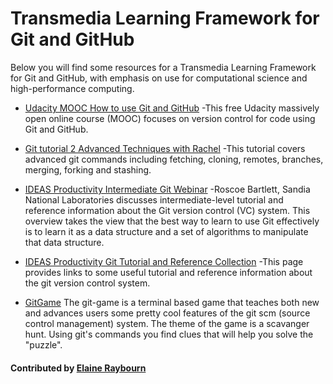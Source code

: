 # Transmedia Learning Framework for Git and GitHub
Below you will find some resources for a Transmedia Learning Framework for Git and GitHub, with emphasis on use for computational science and high-performance computing. 

- [Udacity MOOC How to use Git and GitHub](https://www.udacity.com/course/how-to-use-git-and-github--ud775)
-This free Udacity massively open online course (MOOC) focuses on version control for code using Git and GitHub.

- [Git tutorial 2 Advanced Techniques with Rachel](https://www.youtube.com/watch?v=hF9X62rLSjE)
-This tutorial covers advanced git commands including fetching, cloning, remotes, branches, merging, forking and stashing.

- [IDEAS Productivity Intermediate Git Webinar](https://www.youtube.com/watch?v=xBNlcq2B2E8)
-Roscoe Bartlett, Sandia National Laboratories discusses intermediate-level tutorial and reference information about the Git version control (VC) system. This overview takes the view that the best way to learn to use Git effectively is to learn it as a data structure and a set of algorithms to manipulate that data structure.  

- [IDEAS Productivity Git Tutorial and Reference Collection](https://ideas-productivity.org/resources/howtos/git-tutorial-and-reference-collection/)
-This page provides links to some useful tutorial and reference information about the git version control system.

- [GitGame](https://www.git-game.com/)
The git-game is a terminal based game that teaches both new and advances users some pretty cool features of the git scm (source control management) system. The theme of the game is a scavanger hunt. Using git's commands you find clues that will help you solve the "puzzle". 

#### Contributed by [Elaine Raybourn](https://github.com/elaineraybourn "Elaine Raybourn") 

<!---
Publish: yes
Categories: skills, development
Topics: online learning, version control, revision control
Tags: bssw-article
Level: 2
Prerequisites: defaults
Aggregate: subresource
--->
